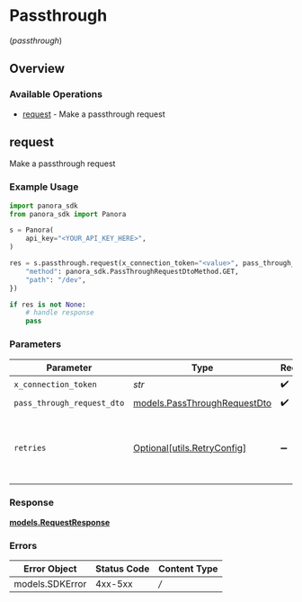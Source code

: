 # Passthrough
(*passthrough*)

## Overview

### Available Operations

* [request](#request) - Make a passthrough request

## request

Make a passthrough request

### Example Usage

```python
import panora_sdk
from panora_sdk import Panora

s = Panora(
    api_key="<YOUR_API_KEY_HERE>",
)

res = s.passthrough.request(x_connection_token="<value>", pass_through_request_dto={
    "method": panora_sdk.PassThroughRequestDtoMethod.GET,
    "path": "/dev",
})

if res is not None:
    # handle response
    pass

```

### Parameters

| Parameter                                                             | Type                                                                  | Required                                                              | Description                                                           |
| --------------------------------------------------------------------- | --------------------------------------------------------------------- | --------------------------------------------------------------------- | --------------------------------------------------------------------- |
| `x_connection_token`                                                  | *str*                                                                 | :heavy_check_mark:                                                    | N/A                                                                   |
| `pass_through_request_dto`                                            | [models.PassThroughRequestDto](../../models/passthroughrequestdto.md) | :heavy_check_mark:                                                    | N/A                                                                   |
| `retries`                                                             | [Optional[utils.RetryConfig]](../../models/utils/retryconfig.md)      | :heavy_minus_sign:                                                    | Configuration to override the default retry behavior of the client.   |

### Response

**[models.RequestResponse](../../models/requestresponse.md)**

### Errors

| Error Object    | Status Code     | Content Type    |
| --------------- | --------------- | --------------- |
| models.SDKError | 4xx-5xx         | */*             |
